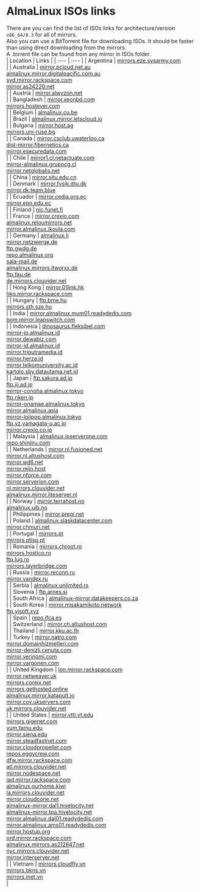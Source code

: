 # AlmaLinux ISOs links  
There are you can find the list of ISOs links for architecture/version `x86_64/8.3` for all of mirrors.  
Also you can use a BitTorrent file for downloading ISOs. It should be faster than using direct downloading from the mirrors.  
A .torrent file can be found from any mirror in ISOs folder.  
| Location | Links |
| :--- | :--- |
| Argentina | [mirrors.eze.sysarmy.com](http://mirrors.eze.sysarmy.com/almalinux/8.3/isos/x86_64)</br> |
| Australia | [mirror.pcloud.net.au](http://mirror.pcloud.net.au/almalinux/8.3/isos/x86_64)</br>[almalinux.mirror.digitalpacific.com.au](http://almalinux.mirror.digitalpacific.com.au/8.3/isos/x86_64)</br>[syd.mirror.rackspace.com](http://syd.mirror.rackspace.com/almalinux/8.3/isos/x86_64)</br>[mirror.as24220.net](http://mirror.as24220.net/almalinux/8.3/isos/x86_64)</br> |
| Austria | [mirror.alwyzon.net](http://mirror.alwyzon.net/almalinux/8.3/isos/x86_64)</br> |
| Bangladesh | [mirror.xeonbd.com](http://mirror.xeonbd.com/almalinux/8.3/isos/x86_64)</br>[mirrors.hostever.com](http://mirrors.hostever.com/almalinux/8.3/isos/x86_64)</br> |
| Belgium | [almalinux.cu.be](http://almalinux.cu.be/8.3/isos/x86_64)</br> |
| Brazil | [almalinux.mirror.letscloud.io](http://almalinux.mirror.letscloud.io/8.3/isos/x86_64)</br> |
| Bulgaria | [mirror.host.ag](http://mirror.host.ag/almalinux/8.3/isos/x86_64)</br>[mirrors.uni-ruse.bg](http://mirrors.uni-ruse.bg/almalinux/8.3/isos/x86_64)</br> |
| Canada | [mirror.csclub.uwaterloo.ca](http://mirror.csclub.uwaterloo.ca/almalinux/8.3/isos/x86_64)</br>[dist-mirror.fibernetics.ca](http://dist-mirror.fibernetics.ca/almalinux/8.3/isos/x86_64)</br>[mirror.esecuredata.com](http://mirror.esecuredata.com/almalinux/8.3/isos/x86_64)</br> |
| Chile | [mirror1.cl.netactuate.com](http://mirror1.cl.netactuate.com/almalinux/8.3/isos/x86_64)</br>[mirror-almalinux.grupocg.cl](http://mirror-almalinux.grupocg.cl/almalinux/8.3/isos/x86_64)</br>[mirror.netglobalis.net](http://mirror.netglobalis.net/almalinux/8.3/isos/x86_64)</br> |
| China | [mirror.sjtu.edu.cn](https://mirror.sjtu.edu.cn/almalinux/8.3/isos/x86_64)</br> |
| Denmark | [mirror.fysik.dtu.dk](http://mirror.fysik.dtu.dk/linux/almalinux/8.3/isos/x86_64)</br>[mirror.dk.team.blue](http://mirror.dk.team.blue/almalinux/8.3/isos/x86_64)</br> |
| Ecuador | [mirror.cedia.org.ec](http://mirror.cedia.org.ec/almalinux/8.3/isos/x86_64)</br>[mirror.epn.edu.ec](http://mirror.epn.edu.ec/almalinux/8.3/isos/x86_64)</br> |
| Finland | [nic.funet.fi](http://www.nic.funet.fi/pub/mirrors/almalinux.org/8.3/isos/x86_64)</br> |
| France | [mirror.crexio.com](http://mirror.crexio.com/almalinux/8.3/isos/x86_64)</br>[almalinux.reloumirrors.net](http://almalinux.reloumirrors.net/8.3/isos/x86_64)</br>[mirror.almalinux.ikoula.com](http://mirror.almalinux.ikoula.com/8.3/isos/x86_64)</br> |
| Germany | [almalinux.li](http://almalinux.li/8.3/isos/x86_64)</br>[mirror.netzwerge.de](http://mirror.netzwerge.de/almalinux/8.3/isos/x86_64)</br>[ftp.gwdg.de](http://ftp.gwdg.de/pub/linux/almalinux/8.3/isos/x86_64)</br>[repo.almalinux.org](http://repo.almalinux.org/almalinux/8.3/isos/x86_64)</br>[sala-mail.de](https://sala-mail.de/pub/almalinux/8.3/isos/x86_64)</br>[almalinux.mirrors.itworxx.de](http://almalinux.mirrors.itworxx.de/8.3/isos/x86_64)</br>[ftp.fau.de](http://ftp.fau.de/almalinux/8.3/isos/x86_64)</br>[de.mirrors.clouvider.net](http://de.mirrors.clouvider.net/almalinux/8.3/isos/x86_64)</br> |
| Hong Kong | [mirror.01link.hk](http://mirror.01link.hk/almalinux/8.3/isos/x86_64)</br>[hkg.mirror.rackspace.com](http://hkg.mirror.rackspace.com/almalinux/8.3/isos/x86_64)</br> |
| Hungary | [ftp.bme.hu](http://ftp.bme.hu/almalinux/8.3/isos/x86_64)</br>[mirrors.sth.sze.hu](http://mirrors.sth.sze.hu/almalinux/8.3/isos/x86_64)</br> |
| India | [mirror.almalinux.mum01.readydedis.com](http://mirror.almalinux.mum01.readydedis.com/almalinux/8.3/isos/x86_64)</br>[bom.mirror.leapswitch.com](http://bom.mirror.leapswitch.com/almalinux/8.3/isos/x86_64)</br> |
| Indonesia | [dinosaurus.fleksibel.com](http://dinosaurus.fleksibel.com/almalinux/8.3/isos/x86_64)</br>[mirror-jp.almalinux.id](http://mirror-jp.almalinux.id/almalinux/8.3/isos/x86_64)</br>[mirror.dewabiz.com](http://mirror.dewabiz.com/almalinux/8.3/isos/x86_64)</br>[mirror-id.almalinux.id](http://mirror-id.almalinux.id/almalinux/8.3/isos/x86_64)</br>[mirror.triputramedia.id](http://mirror.triputramedia.id/almalinux/8.3/isos/x86_64)</br>[mirror.herza.id](http://mirror.herza.id/almalinux/8.3/isos/x86_64)</br>[mirror.telkomuniversity.ac.id](http://mirror.telkomuniversity.ac.id/almalinux/8.3/isos/x86_64)</br>[kartolo.sby.datautama.net.id](http://kartolo.sby.datautama.net.id/almalinux/8.3/isos/x86_64)</br> |
| Japan | [ftp.sakura.ad.jp](http://ftp.sakura.ad.jp/almalinux/8.3/isos/x86_64)</br>[ftp.iij.ad.jp](http://ftp.iij.ad.jp/pub/linux/almalinux/8.3/isos/x86_64)</br>[mirror-conoha.almalinux.tokyo](http://mirror-conoha.almalinux.tokyo/almalinux/8.3/isos/x86_64)</br>[ftp.riken.jp](http://ftp.riken.jp/Linux/almalinux/8.3/isos/x86_64)</br>[mirror-onamae.almalinux.tokyo](http://mirror-onamae.almalinux.tokyo/almalinux/8.3/isos/x86_64)</br>[mirror.almalinux.asia](http://mirror.almalinux.asia/almalinux/8.3/isos/x86_64)</br>[mirror-lolipop.almalinux.tokyo](http://mirror-lolipop.almalinux.tokyo/almalinux/8.3/isos/x86_64)</br>[ftp.yz.yamagata-u.ac.jp](http://ftp.yz.yamagata-u.ac.jp/pub/linux/almalinux/8.3/isos/x86_64)</br>[mirror.crexio.co.jp](http://mirror.crexio.co.jp/almalinux/8.3/isos/x86_64)</br> |
| Malaysia | [almalinux.ipserverone.com](http://almalinux.ipserverone.com/almalinux/8.3/isos/x86_64)</br>[repo.shinjiru.com](http://repo.shinjiru.com/almalinux/8.3/isos/x86_64)</br> |
| Netherlands | [mirror.nl.fusioned.net](http://mirror.nl.fusioned.net/almalinux/8.3/isos/x86_64)</br>[mirror.nl.altushost.com](http://mirror.nl.altushost.com/almalinux/8.3/isos/x86_64)</br>[mirror.wd6.net](http://mirror.wd6.net/almalinux/8.3/isos/x86_64)</br>[mirror.mijn.host](http://mirror.mijn.host/almalinux/8.3/isos/x86_64)</br>[mirror.nforce.com](http://mirror.nforce.com/pub/linux/almalinux/8.3/isos/x86_64)</br>[mirror.serverion.com](http://mirror.serverion.com/almalinux/8.3/isos/x86_64)</br>[nl.mirrors.clouvider.net](http://nl.mirrors.clouvider.net/almalinux/8.3/isos/x86_64)</br>[almalinux.mirror.liteserver.nl](http://almalinux.mirror.liteserver.nl/8.3/isos/x86_64)</br> |
| Norway | [mirror.terrahost.no](http://mirror.terrahost.no/almalinux/8.3/isos/x86_64)</br>[almalinux.uib.no](http://almalinux.uib.no/8.3/isos/x86_64)</br> |
| Philippines | [mirror.pregi.net](http://mirror.pregi.net/almalinux/8.3/isos/x86_64)</br> |
| Poland | [almalinux.slaskdatacenter.com](http://almalinux.slaskdatacenter.com/8.3/isos/x86_64)</br>[mirror.chmuri.net](http://mirror.chmuri.net/almalinux/8.3/isos/x86_64)</br> |
| Portugal | [mirrors.pt](http://mirrors.pt/almalinux/8.3/isos/x86_64)</br>[mirrors.ptisp.pt](http://mirrors.ptisp.pt/almalinux/8.3/isos/x86_64)</br> |
| Romania | [mirrors.chroot.ro](http://mirrors.chroot.ro/almalinux/8.3/isos/x86_64)</br>[mirrors.hostico.ro](http://mirrors.hostico.ro/almalinux/8.3/isos/x86_64)</br>[ftp.lug.ro](http://ftp.lug.ro/almalinux/8.3/isos/x86_64)</br>[mirrors.layerbridge.com](http://mirrors.layerbridge.com/almalinux/8.3/isos/x86_64)</br> |
| Russia | [mirror.reconn.ru](http://mirror.reconn.ru/almalinux/8.3/isos/x86_64)</br>[mirror.yandex.ru](http://mirror.yandex.ru/almalinux/8.3/isos/x86_64)</br> |
| Serbia | [almalinux.unlimited.rs](http://almalinux.unlimited.rs/8.3/isos/x86_64)</br> |
| Slovenia | [ftp.arnes.si](http://ftp.arnes.si/mirrors/almalinux/8.3/isos/x86_64)</br> |
| South Africa | [almalinux-mirror.datakeepers.co.za](http://almalinux-mirror.datakeepers.co.za/8.3/isos/x86_64)</br> |
| South Korea | [mirror.misakamikoto.network](http://mirror.misakamikoto.network/almalinux/8.3/isos/x86_64)</br>[ftp.yjsoft.xyz](http://ftp.yjsoft.xyz/almalinux/8.3/isos/x86_64)</br> |
| Spain | [repo.ifca.es](http://repo.ifca.es/almalinux/8.3/isos/x86_64)</br> |
| Switzerland | [mirror.ch.altushost.com](http://mirror.ch.altushost.com/almalinux/8.3/isos/x86_64)</br> |
| Thailand | [mirror.kku.ac.th](http://mirror.kku.ac.th/almalinux/8.3/isos/x86_64)</br> |
| Turkey | [mirror.natro.com](http://mirror.natro.com/almalinux/8.3/isos/x86_64)</br>[mirror.domainhizmetleri.com](http://mirror.domainhizmetleri.com/almalinux/8.3/isos/x86_64)</br>[mirror-denizli.cenuta.com](http://mirror-denizli.cenuta.com/almalinux/8.3/isos/x86_64)</br>[mirror.verinomi.com](http://mirror.verinomi.com/almalinux/8.3/isos/x86_64)</br>[mirror.vargonen.com](http://mirror.vargonen.com/almalinux/8.3/isos/x86_64)</br> |
| United Kingdom | [lon.mirror.rackspace.com](http://lon.mirror.rackspace.com/almalinux/8.3/isos/x86_64)</br>[mirror.netweaver.uk](http://mirror.netweaver.uk/almalinux/8.3/isos/x86_64)</br>[mirrors.coreix.net](http://mirrors.coreix.net/almalinux/8.3/isos/x86_64)</br>[mirrors.gethosted.online](http://mirrors.gethosted.online/almalinux/8.3/isos/x86_64)</br>[almalinux.mirror.katapult.io](http://almalinux.mirror.katapult.io/8.3/isos/x86_64)</br>[mirror.cov.ukservers.com](http://mirror.cov.ukservers.com/almalinux/8.3/isos/x86_64)</br>[uk.mirrors.clouvider.net](http://uk.mirrors.clouvider.net/almalinux/8.3/isos/x86_64)</br> |
| United States | [mirror.vtti.vt.edu](http://mirror.vtti.vt.edu/almalinux/8.3/isos/x86_64)</br>[mirrors.gigenet.com](https://mirrors.gigenet.com/almalinux/8.3/isos/x86_64)</br>[yum.tamu.edu](http://yum.tamu.edu/alma/8.3/isos/x86_64)</br>[mirror.siena.edu](http://mirror.siena.edu/almalinux/8.3/isos/x86_64)</br>[mirror.steadfastnet.com](http://mirror.steadfastnet.com/almalinux/8.3/isos/x86_64)</br>[mirror.cloudpropeller.com](http://mirror.cloudpropeller.com/almalinux/8.3/isos/x86_64)</br>[repos.eggycrew.com](https://repos.eggycrew.com/almalinux/8.3/isos/x86_64)</br>[dfw.mirror.rackspace.com](http://dfw.mirror.rackspace.com/almalinux/8.3/isos/x86_64)</br>[atl.mirrors.clouvider.net](http://atl.mirrors.clouvider.net/almalinux/8.3/isos/x86_64)</br>[mirror.nodespace.net](http://mirror.nodespace.net/almalinux/8.3/isos/x86_64)</br>[iad.mirror.rackspace.com](http://iad.mirror.rackspace.com/almalinux/8.3/isos/x86_64)</br>[almalinux.ourhome.kiwi](https://almalinux.ourhome.kiwi/8.3/isos/x86_64)</br>[la.mirrors.clouvider.net](http://la.mirrors.clouvider.net/almalinux/8.3/isos/x86_64)</br>[mirror.cloudcone.net](http://mirror.cloudcone.net/almalinux/8.3/isos/x86_64)</br>[almalinux-mirror.dal1.hivelocity.net](http://almalinux-mirror.dal1.hivelocity.net/8.3/isos/x86_64)</br>[almalinux-mirror.tpa.hivelocity.net](http://almalinux-mirror.tpa.hivelocity.net/8.3/isos/x86_64)</br>[mirror.almalinux.dal01.readydedis.com](http://mirror.almalinux.dal01.readydedis.com/almalinux/8.3/isos/x86_64)</br>[mirror.almalinux.ams01.readydedis.com](http://mirror.almalinux.ams01.readydedis.com/almalinux/8.3/isos/x86_64)</br>[mirror.hostup.org](http://mirror.hostup.org/almalinux/8.3/isos/x86_64)</br>[ord.mirror.rackspace.com](http://ord.mirror.rackspace.com/almalinux/8.3/isos/x86_64)</br>[almalinux.mirrors.as212647.net](http://almalinux.mirrors.as212647.net/8.3/isos/x86_64)</br>[nyc.mirrors.clouvider.net](http://nyc.mirrors.clouvider.net/almalinux/8.3/isos/x86_64)</br>[mirror.interserver.net](http://mirror.interserver.net/almalinux/8.3/isos/x86_64)</br> |
| Vietnam | [mirrors.cloudfly.vn](http://mirrors.cloudfly.vn/almalinux/8.3/isos/x86_64)</br>[mirrors.bkns.vn](http://mirrors.bkns.vn/almalinux/8.3/isos/x86_64)</br>[mirrors.inet.vn](http://mirrors.inet.vn/almalinux/8.3/isos/x86_64)</br> |
